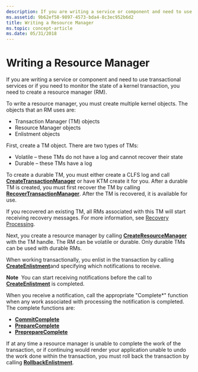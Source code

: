 ```yaml
---
description: If you are writing a service or component and need to use transactional services or if you need to monitor the state of a kernel transaction, you need to create a resource manager (RM).
ms.assetid: 9b62ef58-9897-4573-bda4-8c3ec952b6d2
title: Writing a Resource Manager
ms.topic: concept-article
ms.date: 05/31/2018
---
```


# Writing a Resource Manager

If you are writing a service or component and need to use transactional services or if you need to monitor the state of a kernel transaction, you need to create a resource manager (RM).

To write a resource manager, you must create multiple kernel objects. The objects that an RM uses are:

-   Transaction Manager (TM) objects
-   Resource Manager objects
-   Enlistment objects

First, create a TM object. There are two types of TMs:

-   Volatile – these TMs do not have a log and cannot recover their state
-   Durable – these TMs have a log

To create a durable TM, you must either create a CLFS log and call [**CreateTransactionManager**](/windows/desktop/api/Ktmw32/nf-ktmw32-createtransactionmanager) or have KTM create it for you. After a durable TM is created, you must first recover the TM by calling [**RecoverTransactionManager**](/windows/desktop/api/Ktmw32/nf-ktmw32-recovertransactionmanager). After the TM is recovered, it is available for use.

If you recovered an existing TM, all RMs associated with this TM will start receiving recovery messages. For more information, see [Recovery Processing](recovery-processing.md).

Next, you create a resource manager by calling [**CreateResourceManager**](/windows/desktop/api/Ktmw32/nf-ktmw32-createresourcemanager) with the TM handle. The RM can be volatile or durable. Only durable TMs can be used with durable RMs.

When working transactionally, you enlist in the transaction by calling [**CreateEnlistment**](/windows/desktop/api/KtmW32/nf-ktmw32-createenlistment)and specifying which notifications to receive.

**Note**  You can start receiving notifications before the call to [**CreateEnlistment**](/windows/desktop/api/KtmW32/nf-ktmw32-createenlistment) is completed.

When you receive a notification, call the appropriate "Complete\*" function when any work associated with processing the notification is completed. The complete functions are:

-   [**CommitComplete**](/windows/desktop/api/Ktmw32/nf-ktmw32-commitcomplete)
-   [**PrepareComplete**](/windows/desktop/api/Ktmw32/nf-ktmw32-preparecomplete)
-   [**PreprepareComplete**](/windows/desktop/api/Ktmw32/nf-ktmw32-prepreparecomplete)

If at any time a resource manager is unable to complete the work of the transaction, or if continuing would render your application unable to undo the work done within the transaction, you must roll back the transaction by calling [**RollbackEnlistment**](/windows/desktop/api/Ktmw32/nf-ktmw32-rollbackenlistment).

 

 



